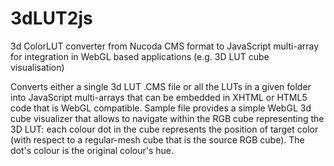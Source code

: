 # 3dLUT2js
3d ColorLUT converter from Nucoda CMS format to JavaScript multi-array for integration in WebGL based applications (e.g. 3D LUT cube visualisation)

Converts either a single 3d LUT .CMS file or all the LUTs in a given folder into JavaScript multi-arrays that can be embedded in XHTML or HTML5 code that is WebGL compatible.
Sample file provides a simple WebGL 3d cube visualizer that allows to navigate within the RGB cube representing the 3D LUT: each colour dot in the cube represents the position of target color (with respect to a regular-mesh cube that is the source RGB cube). The dot's colour is the original colour's hue.
